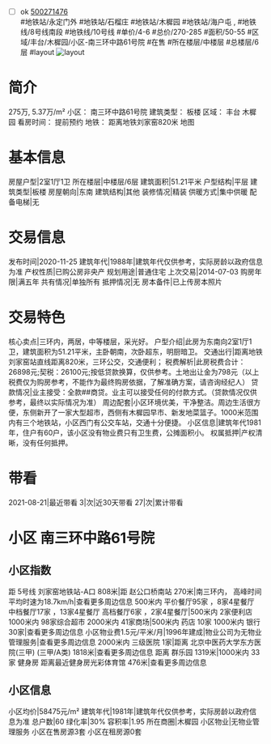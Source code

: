 - [ ] ok [500271476](https://bj.5i5j.com/ershoufang/500271476.html)  
 #地铁站/永定门外 #地铁站/石榴庄 #地铁站/木樨园 #地铁站/海户屯 ,  #地铁线/8号线南段 #地铁线/10号线
#单价/4-6 #总价/270-285 #面积/50-55   #区域/丰台/木樨园/小区-南三环中路61号院 #在售 #所在楼层/中楼层 #总楼层/6层 #layout 
![layout](http://image2.5i5j.com//group1/M00/A6/3E/CgqJMV1ql0OAPMLkAAGN63iHh2Y706.jpg_P5.jpg) 
# 简介 
 275万,  5.37万/m² 
小区： 南三环中路61号院
建筑类型： 板楼
区域： 丰台 木樨园
看房时间： 提前预约
地铁： 距离地铁刘家窑820米 地图
# 基本信息 
 房屋户型|2室1厅1卫
所在楼层|中楼层/6层
建筑面积|51.21平米
户型结构|平层
建筑类型|板楼
房屋朝向|东南
建筑结构|其他
装修情况|精装
供暖方式|集中供暖
配备电梯|无
# 交易信息 
 发布时间|2020-11-25
建筑年代|1988年|建筑年代仅供参考，实际房龄以政府信息为准
产权性质|已购公房非央产
规划用途|普通住宅
上次交易|2014-07-03
购房年限|满五年
共有情况|单独所有
抵押情况|无
房本备件|已上传房本照片
# 交易特色 
 核心卖点|三环内，两居，中等楼层，采光好。
户型介绍|此房为东南向2室1厅1卫，建筑面积为51.21平米，主卧朝南，次卧超东，明厨暗卫。
交通出行|距离地铁刘家窑站直线距离820米，三环公交，交通便利；
税费解析|此房税费合计：26898元;契税：26100元;按低贷款换算，仅供参考。土地出让金为798元（以上税费仅为购房参考，不能作为最终购房依据，了解准确方案，请咨询经纪人）
贷款情况|业主接受：全款##商贷。业主可以接受任何的付款方式。（贷款情况仅供参考，最终以实际情况为准）
周边配套|小区环境优美，干净整洁。周边生活很方便，东侧新开了一家大型超市，西侧有木樨园早市、新发地菜篮子。1000米范围内有三个地铁站，小区西门有公交车站，交通十分便捷。
小区信息|建筑年代1981年，住户有60户，该小区没有物业费只有卫生费，公摊面积小。
权属抵押|产权清晰，没有任何抵押。
# 带看 
 2021-08-21|最近带看	 3|次|近30天带看	 27|次|累计带看
# 小区 南三环中路61号院
## 小区指数 
 距 5号线 刘家窑地铁站-A口 808米|距 赵公口桥南站 270米|南三环内， 高峰时间平均时速为18.7km/h|查看更多周边信息
500米内 平价餐厅95家 ，8家4星餐厅
中档餐厅17家 ，13家4星餐厅
高档餐厅6家 ，2家4星餐厅|500米内 2家便利店
1000米内 98家综合超市
2000米内 41家商场|500米内 药店 10家
1000米内 银行 30家|查看更多周边信息
小区物业费1.5元/平米/月|1996年建成|物业公司为无物业管理服务|查看更多周边信息
2000米内 三级医院 1家|距离 北京中医药大学东方医院(三甲) (三甲/A类) 1818米|查看更多周边信息
距离 群乐园 1319米|1000米内 33家 健身房
距离最近健身房光彩体育馆 476米|查看更多周边信息
## 小区信息 
 小区均价|58475元/m²
建筑年代|1981年|建筑年代仅供参考，实际房龄以政府信息为准
总户数|60
绿化率|30%
容积率|1.95
所在商圈|木樨园
小区物业|无物业管理服务
小区在售房源3套
小区在租房源0套
